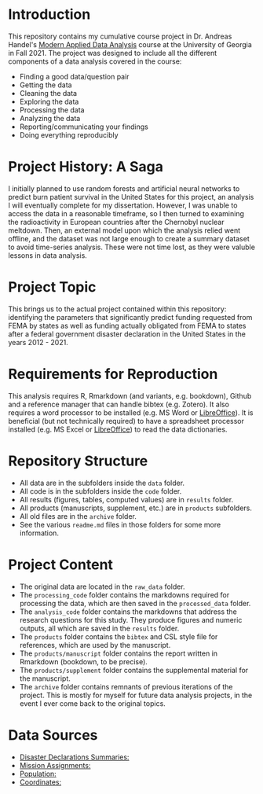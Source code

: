 # Introduction

This repository contains my cumulative course project in Dr. Andreas Handel's [Modern Applied Data Analysis](https://andreashandel.github.io/MADAcourse/) course at the University of Georgia in Fall 2021. The project was designed to include all the different components of a data analysis covered in the course:

* Finding a good data/question pair
* Getting the data
* Cleaning the data
* Exploring the data
* Processing the data
* Analyzing the data
* Reporting/communicating your findings
* Doing everything reproducibly


# Project History: A Saga
I initially planned to use random forests and artificial neural networks to predict burn patient survival in the United States for this project, an analysis I will eventually complete for my dissertation. However, I was unable to access the data in a reasonable timeframe, so I then turned to examining the radioactivity in European countries after the Chernobyl nuclear meltdown. Then, an external model upon which the analysis relied went offline, and the dataset was not large enough to create a summary dataset to avoid time-series analysis. These were not time lost, as they were valuble lessons in data analysis.


# Project Topic

This brings us to the actual project contained within this repository: identifying the parameters that significantly predict funding requested from FEMA by states as well as funding actually obligated from FEMA to states after a federal government disaster declaration in the United States in the years 2012 - 2021.


# Requirements for Reproduction

This analysis requires R, Rmarkdown (and variants, e.g. bookdown), Github and a reference manager that can handle bibtex (e.g. Zotero). It also requires a word processor to be installed (e.g. MS Word or [LibreOffice](https://www.libreoffice.org/)). It is beneficial (but not technically required) to have a spreadsheet processor installed (e.g. MS Excel or [LibreOffice](https://www.libreoffice.org/)) to read the data dictionaries.


# Repository Structure

* All data are in the subfolders inside the `data` folder.
* All code is in the subfolders inside the `code` folder.
* All results (figures, tables, computed values) are in `results` folder.
* All products (manuscripts, supplement, etc.) are in `products` subfolders.
* All old files are in the `archive` folder.
* See the various `readme.md` files in those folders for some more information.


# Project Content 

* The original data are located in the `raw_data` folder. 
* The `processing_code` folder contains the markdowns required for processing the data, which are then saved in the `processed_data` folder.
* The `analysis_code` folder contains the markdowns that address the research questions for this study. They produce figures and numeric outputs, all which are saved in the `results` folder.
* The `products` folder contains the `bibtex` and CSL style file for references, which are used by the manuscript.
* The `products/manuscript` folder contains the report written in Rmarkdown (bookdown, to be precise).
* The `products/supplement` folder contains the supplemental material for the manuscript.
* The `archive` folder contains remnants of previous iterations of the project. This is mostly for myself for future data analysis projects, in the event I ever come back to the original topics.


# Data Sources

* [Disaster Declarations Summaries:](https://www.fema.gov/openfema-data-page/disaster-declarations-summaries-v2)
* [Mission Assignments:](https://www.fema.gov/openfema-data-page/mission-assignments-v1)
* [Population:](https://www.ers.usda.gov/data-products/county-level-data-sets/download-data/)
* [Coordinates:](https://developers.google.com/public-data/docs/canonical/states_csv)

